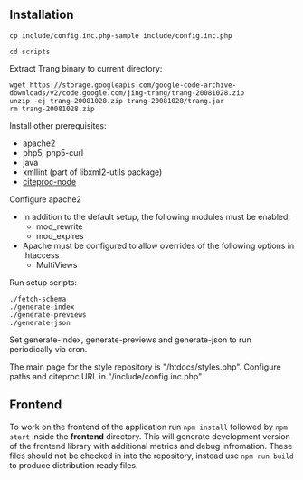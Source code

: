 Installation
------------

    cp include/config.inc.php-sample include/config.inc.php

    cd scripts

Extract Trang binary to current directory:

    wget https://storage.googleapis.com/google-code-archive-downloads/v2/code.google.com/jing-trang/trang-20081028.zip
    unzip -ej trang-20081028.zip trang-20081028/trang.jar
    rm trang-20081028.zip

Install other prerequisites:

* apache2
* php5, php5-curl
* java
* xmllint (part of libxml2-utils package)
* [citeproc-node](https://github.com/zotero/citeproc-node)

Configure apache2

* In addition to the default setup, the following modules must be enabled:
  * mod_rewrite
  * mod_expires
* Apache must be configured to allow overrides of the following options in .htaccess
  * MultiViews

Run setup scripts:

    ./fetch-schema
    ./generate-index
    ./generate-previews
    ./generate-json

Set generate-index, generate-previews and generate-json to run periodically via cron.

The main page for the style repository is "/htdocs/styles.php". Configure paths and citeproc URL in "/include/config.inc.php"


Frontend
--------

To work on the frontend of the application run `npm install` followed by `npm start` inside the **frontend** directory. This will generate development version of the frontend library with additional metrics and debug infromation. These files should not be checked in into the repository, instead use `npm run build` to produce distribution ready files.
